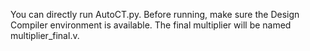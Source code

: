 You can directly run AutoCT.py. Before running, make sure the Design Compiler environment is available. The final multiplier will be named multiplier_final.v.
